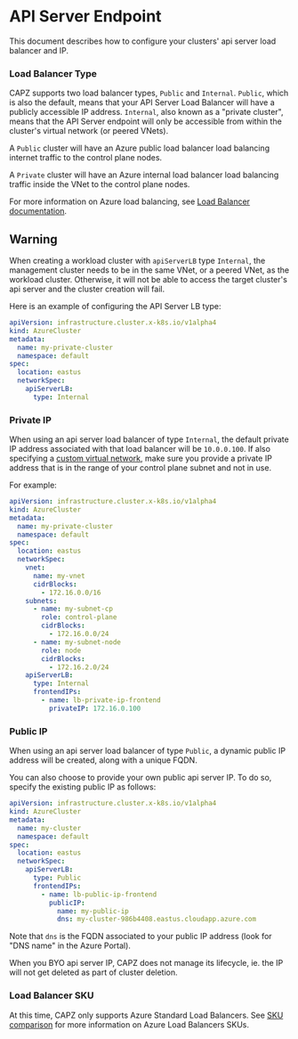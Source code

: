 # API Server Endpoint

This document describes how to configure your clusters' api server load balancer and IP.

### Load Balancer Type

CAPZ supports two load balancer types, `Public` and `Internal`. `Public`, which is also the default, means that your API Server Load Balancer will have a publicly accessible IP address.
`Internal`, also known as a "private cluster", means that the API Server endpoint will only be accessible from within the cluster's virtual network (or peered VNets).

A `Public` cluster will have an Azure public load balancer load balancing internet traffic to the control plane nodes.

A `Private` cluster will have an Azure internal load balancer load balancing traffic inside the VNet to the control plane nodes.

For more information on Azure load balancing, see [Load Balancer documentation](https://docs.microsoft.com/en-us/azure/load-balancer/load-balancer-overview).

<aside class="note warning">

<h1> Warning </h1>

When creating a workload cluster with `apiServerLB` type `Internal`, the management cluster needs to be in the same VNet, or a peered VNet, as the workload cluster. Otherwise, it will not be able to access the target cluster's api server and the cluster creation will fail.  

</aside>

Here is an example of configuring the API Server LB type:

```yaml
apiVersion: infrastructure.cluster.x-k8s.io/v1alpha4
kind: AzureCluster
metadata:
  name: my-private-cluster
  namespace: default
spec:
  location: eastus
  networkSpec:
    apiServerLB:
      type: Internal
```

### Private IP

When using an api server load balancer of type `Internal`, the default private IP address associated with that load balancer will be `10.0.0.100`.
If also specifying a [custom virtual network](./custom-vnet.md), make sure you provide a private IP address that is in the range of your control plane subnet and not in use.

For example:

```yaml
apiVersion: infrastructure.cluster.x-k8s.io/v1alpha4
kind: AzureCluster
metadata:
  name: my-private-cluster
  namespace: default
spec:
  location: eastus
  networkSpec:
    vnet:
      name: my-vnet
      cidrBlocks: 
        - 172.16.0.0/16
    subnets:
      - name: my-subnet-cp
        role: control-plane
        cidrBlocks: 
          - 172.16.0.0/24
      - name: my-subnet-node
        role: node
        cidrBlocks: 
          - 172.16.2.0/24
    apiServerLB:
      type: Internal
      frontendIPs:
        - name: lb-private-ip-frontend
          privateIP: 172.16.0.100
```

### Public IP

When using an api server load balancer of type `Public`, a dynamic public IP address will be created, along with a unique FQDN.

You can also choose to provide your own public api server IP. To do so, specify the existing public IP as follows:

````yaml
apiVersion: infrastructure.cluster.x-k8s.io/v1alpha4
kind: AzureCluster
metadata:
  name: my-cluster
  namespace: default
spec:
  location: eastus
  networkSpec:
    apiServerLB:
      type: Public
      frontendIPs:
        - name: lb-public-ip-frontend
          publicIP:
            name: my-public-ip
            dns: my-cluster-986b4408.eastus.cloudapp.azure.com
````

Note that `dns` is the FQDN associated to your public IP address (look for "DNS name" in the Azure Portal).

When you BYO api server IP, CAPZ does not manage its lifecycle, ie. the IP will not get deleted as part of cluster deletion.

### Load Balancer SKU

At this time, CAPZ only supports Azure Standard Load Balancers. See [SKU comparison](https://docs.microsoft.com/en-us/azure/load-balancer/skus#skus) for more information on Azure Load Balancers SKUs.
